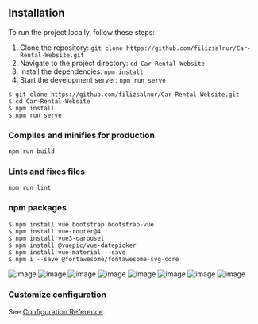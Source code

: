 ## Installation

To run the project locally, follow these steps:

1. Clone the repository: `git clone https://github.com/filizsalnur/Car-Rental-Website.git`
2. Navigate to the project directory: `cd Car-Rental-Website`
3. Install the dependencies: `npm install`
4. Start the development server: `npm run serve`

```
$ git clone https://github.com/filizsalnur/Car-Rental-Website.git
$ cd Car-Rental-Website
$ npm install
$ npm run serve
```

### Compiles and minifies for production
```
npm run build
```

### Lints and fixes files
```
npm run lint
```
### npm packages
```
$ npm install vue bootstrap bootstrap-vue
$ npm install vue-router@4
$ npm install vue3-carousel
$ npm install @vuepic/vue-datepicker
$ npm install vue-material --save
$ npm i --save @fortawesome/fontawesome-svg-core
```

![image](https://github.com/filizsalnur/Car-Rental-Website/assets/92436947/3bb21832-3b07-4fc4-99fc-32409e989ebf)
![image](https://github.com/filizsalnur/Car-Rental-Website/assets/92436947/aa7a297f-c4a6-4c19-af43-3f8d4526bcd2)
![image](https://github.com/filizsalnur/Car-Rental-Website/assets/92436947/b648fa05-1b54-44af-92e5-fa5ef16cf924)
![image](https://github.com/filizsalnur/Car-Rental-Website/assets/92436947/626e0fcc-b1ba-4bd8-bf02-62702fda9547)
![image](https://github.com/filizsalnur/Car-Rental-Website/assets/92436947/8cc8aa88-215c-41dc-b8aa-61cc200bf4a0)
![image](https://github.com/filizsalnur/Car-Rental-Website/assets/92436947/0b28d75c-c354-4a55-a300-716a5d26e9f6)
![image](https://github.com/filizsalnur/Car-Rental-Website/assets/92436947/74fb0ee1-2239-43c5-ab45-3419aff59547)
![image](https://github.com/filizsalnur/Car-Rental-Website/assets/92436947/b179977e-70b6-4e59-8514-8a47d3333b5c)




### Customize configuration
See [Configuration Reference](https://cli.vuejs.org/config/).
